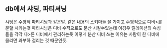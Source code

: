 ## db에서 샤딩, 파티셔닝   

샤딩은 수평적 파티셔닝과 같은말. 같은 내용의 스키마들 을 가지고 수평적으로 디비>를 분할 시키는것
파티셔닝은 디비 수직으로도 분산 시킬수있는데 이경우 릴레이션의 속성들을 각각 다>른 디비에서 관리하는듯
이렇게 분산 디비 쓰는 이유는 사람이 한 디비에 몰리면 과부하 걸리는 것 때문인듯.


